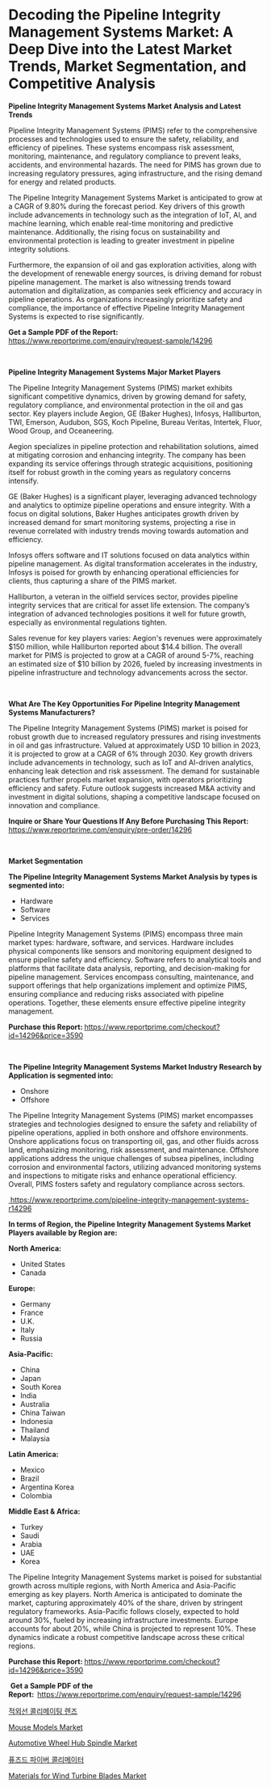 <p><h1>Decoding the Pipeline Integrity Management Systems Market: A Deep Dive into the Latest Market Trends, Market Segmentation, and Competitive Analysis</h1></p><p><strong>Pipeline Integrity Management Systems Market Analysis and Latest Trends</strong></p>
<p><p>Pipeline Integrity Management Systems (PIMS) refer to the comprehensive processes and technologies used to ensure the safety, reliability, and efficiency of pipelines. These systems encompass risk assessment, monitoring, maintenance, and regulatory compliance to prevent leaks, accidents, and environmental hazards. The need for PIMS has grown due to increasing regulatory pressures, aging infrastructure, and the rising demand for energy and related products.</p><p>The Pipeline Integrity Management Systems Market is anticipated to grow at a CAGR of 9.80% during the forecast period. Key drivers of this growth include advancements in technology such as the integration of IoT, AI, and machine learning, which enable real-time monitoring and predictive maintenance. Additionally, the rising focus on sustainability and environmental protection is leading to greater investment in pipeline integrity solutions. </p><p>Furthermore, the expansion of oil and gas exploration activities, along with the development of renewable energy sources, is driving demand for robust pipeline management. The market is also witnessing trends toward automation and digitalization, as companies seek efficiency and accuracy in pipeline operations. As organizations increasingly prioritize safety and compliance, the importance of effective Pipeline Integrity Management Systems is expected to rise significantly.</p></p>
<p><strong>Get a Sample PDF of the Report:&nbsp;</strong> <a href="https://www.reportprime.com/enquiry/request-sample/14296">https://www.reportprime.com/enquiry/request-sample/14296</a></p>
<p>&nbsp;</p>
<p><strong>Pipeline Integrity Management Systems Major Market Players</strong></p>
<p><p>The Pipeline Integrity Management Systems (PIMS) market exhibits significant competitive dynamics, driven by growing demand for safety, regulatory compliance, and environmental protection in the oil and gas sector. Key players include Aegion, GE (Baker Hughes), Infosys, Halliburton, TWI, Emerson, Audubon, SGS, Koch Pipeline, Bureau Veritas, Intertek, Fluor, Wood Group, and Oceaneering.</p><p>Aegion specializes in pipeline protection and rehabilitation solutions, aimed at mitigating corrosion and enhancing integrity. The company has been expanding its service offerings through strategic acquisitions, positioning itself for robust growth in the coming years as regulatory concerns intensify.</p><p>GE (Baker Hughes) is a significant player, leveraging advanced technology and analytics to optimize pipeline operations and ensure integrity. With a focus on digital solutions, Baker Hughes anticipates growth driven by increased demand for smart monitoring systems, projecting a rise in revenue correlated with industry trends moving towards automation and efficiency.</p><p>Infosys offers software and IT solutions focused on data analytics within pipeline management. As digital transformation accelerates in the industry, Infosys is poised for growth by enhancing operational efficiencies for clients, thus capturing a share of the PIMS market.</p><p>Halliburton, a veteran in the oilfield services sector, provides pipeline integrity services that are critical for asset life extension. The company’s integration of advanced technologies positions it well for future growth, especially as environmental regulations tighten.</p><p>Sales revenue for key players varies: Aegion's revenues were approximately $150 million, while Halliburton reported about $14.4 billion. The overall market for PIMS is projected to grow at a CAGR of around 5-7%, reaching an estimated size of $10 billion by 2026, fueled by increasing investments in pipeline infrastructure and technology advancements across the sector.</p></p>
<p>&nbsp;</p>
<p><strong>What Are The Key Opportunities For Pipeline Integrity Management Systems Manufacturers?</strong></p>
<p><p>The Pipeline Integrity Management Systems (PIMS) market is poised for robust growth due to increased regulatory pressures and rising investments in oil and gas infrastructure. Valued at approximately USD 10 billion in 2023, it is projected to grow at a CAGR of 6% through 2030. Key growth drivers include advancements in technology, such as IoT and AI-driven analytics, enhancing leak detection and risk assessment. The demand for sustainable practices further propels market expansion, with operators prioritizing efficiency and safety. Future outlook suggests increased M&A activity and investment in digital solutions, shaping a competitive landscape focused on innovation and compliance.</p></p>
<p><strong>Inquire or Share Your Questions If Any Before Purchasing This Report:</strong> <a href="https://www.reportprime.com/enquiry/pre-order/14296">https://www.reportprime.com/enquiry/pre-order/14296</a></p>
<p>&nbsp;</p>
<p><strong>Market Segmentation</strong></p>
<p><strong>The Pipeline Integrity Management Systems Market Analysis by types is segmented into:</strong></p>
<p><ul><li>Hardware</li><li>Software</li><li>Services</li></ul></p>
<p><p>Pipeline Integrity Management Systems (PIMS) encompass three main market types: hardware, software, and services. Hardware includes physical components like sensors and monitoring equipment designed to ensure pipeline safety and efficiency. Software refers to analytical tools and platforms that facilitate data analysis, reporting, and decision-making for pipeline management. Services encompass consulting, maintenance, and support offerings that help organizations implement and optimize PIMS, ensuring compliance and reducing risks associated with pipeline operations. Together, these elements ensure effective pipeline integrity management.</p></p>
<p><strong>Purchase this Report:&nbsp;</strong><a href="https://www.reportprime.com/checkout?id=14296&price=3590">https://www.reportprime.com/checkout?id=14296&price=3590</a></p>
<p>&nbsp;</p>
<p><strong>The Pipeline Integrity Management Systems Market Industry Research by Application is segmented into:</strong></p>
<p><ul><li>Onshore</li><li>Offshore</li></ul></p>
<p><p>The Pipeline Integrity Management Systems (PIMS) market encompasses strategies and technologies designed to ensure the safety and reliability of pipeline operations, applied in both onshore and offshore environments. Onshore applications focus on transporting oil, gas, and other fluids across land, emphasizing monitoring, risk assessment, and maintenance. Offshore applications address the unique challenges of subsea pipelines, including corrosion and environmental factors, utilizing advanced monitoring systems and inspections to mitigate risks and enhance operational efficiency. Overall, PIMS fosters safety and regulatory compliance across sectors.</p></p>
<p><a href="https://www.reportprime.com/pipeline-integrity-management-systems-r14296">&nbsp;https://www.reportprime.com/pipeline-integrity-management-systems-r14296</a></p>
<p><strong>In terms of Region, the Pipeline Integrity Management Systems Market Players available by Region are:</strong></p>
<p>
    <p> <strong> North America: </strong>
        <ul>
            <li>United States</li>
            <li>Canada</li>
        </ul>
        </p> 
    <p> <strong> Europe: </strong>
        <ul>
            <li>Germany</li>
            <li>France</li>
            <li>U.K.</li>
            <li>Italy</li>
            <li>Russia</li>
        </ul>
        </p> 
    <p> <strong> Asia-Pacific: </strong>
        <ul>
            <li>China</li>
            <li>Japan</li>
            <li>South Korea</li>
            <li>India</li>
            <li>Australia</li>
            <li>China Taiwan</li>
            <li>Indonesia</li>
            <li>Thailand</li>
            <li>Malaysia</li>
        </ul>
        </p> 
    <p> <strong> Latin America: </strong>
        <ul>
            <li>Mexico</li>
            <li>Brazil</li>
            <li>Argentina Korea</li>
            <li>Colombia</li>
        </ul>
        </p> 
    <p> <strong> Middle East & Africa: </strong>
        <ul>
            <li>Turkey</li>
            <li>Saudi</li>
            <li>Arabia</li>
            <li>UAE</li>
            <li>Korea</li>
        </ul>
    </p>
    </p>
<p><p>The Pipeline Integrity Management Systems market is poised for substantial growth across multiple regions, with North America and Asia-Pacific emerging as key players. North America is anticipated to dominate the market, capturing approximately 40% of the share, driven by stringent regulatory frameworks. Asia-Pacific follows closely, expected to hold around 30%, fueled by increasing infrastructure investments. Europe accounts for about 20%, while China is projected to represent 10%. These dynamics indicate a robust competitive landscape across these critical regions.</p></p>
<p><strong>Purchase this Report: </strong><a href="https://www.reportprime.com/checkout?id=14296&price=3590">https://www.reportprime.com/checkout?id=14296&price=3590</a></p>
<p>&nbsp;<strong>Get a Sample PDF of the Report:&nbsp;&nbsp;</strong><a href="https://www.reportprime.com/enquiry/request-sample/14296">https://www.reportprime.com/enquiry/request-sample/14296</a></p>
<p><strong></strong></p>
<p><p><a href="https://medium.com/@deandreclark78/infrared-collimating-lenses-market-%EC%9D%98-%EA%B8%80%EB%A1%9C%EB%B2%8C-%EC%8B%9C%EC%9E%A5-%EA%B0%9C%EC%9A%94%EB%8A%94-%EC%A0%84-%EC%84%B8%EA%B3%84-%EB%B0%8F-%EC%A3%BC%EC%9A%94-%EC%8B%9C%EC%9E%A5%EC%9D%98-%EC%82%B0%EC%97%85%EC%97%90-%EC%98%81%ED%96%A5%EC%9D%84-%EB%AF%B8%EC%B9%98%EB%8A%94-%EC%A3%BC%EC%9A%94-%ED%8A%B8%EB%A0%8C%EB%93%9C%EC%97%90-%EB%8C%80%ED%95%9C-%EB%8F%85%ED%8A%B9%ED%95%9C-%EA%B4%80%EC%A0%90%EC%9D%84-cfeace70050d">적외선 콜리메이팅 렌즈</a></p><p><a href="https://issuu.com/reportprime-2/docs/mouse-models-market-size-2030.pptx_a9b05912bd34d8">Mouse Models Market</a></p><p><a href="https://medium.com/@shanypaucek/the-automotive-wheel-hub-spindle-industry-analysis-report-offers-a-comprehensive-and-current-54a2ded2ea99">Automotive Wheel Hub Spindle Market</a></p><p><a href="https://medium.com/@deandreclark78/fused-fiber-collimators-market-%EC%9D%98-%EA%B8%80%EB%A1%9C%EB%B2%8C-%EC%8B%9C%EC%9E%A5-%EA%B0%9C%EC%9A%94%EB%8A%94-%EC%A0%84-%EC%84%B8%EA%B3%84-%EB%B0%8F-%EC%A3%BC%EC%9A%94-%EC%8B%9C%EC%9E%A5%EC%9D%98-%EC%82%B0%EC%97%85%EC%97%90-%EC%98%81%ED%96%A5%EC%9D%84-%EB%AF%B8%EC%B9%98%EB%8A%94-%EC%A3%BC%EC%9A%94-%ED%8A%B8%EB%A0%8C%EB%93%9C%EC%97%90-%EB%8C%80%ED%95%9C-%EB%8F%85%ED%8A%B9%ED%95%9C-%EA%B4%80%EC%A0%90%EC%9D%84-%EC%A0%9C%EA%B3%B5%ED%95%A9%EB%8B%88%EB%8B%A4-2e37430cb14e">퓨즈드 파이버 콜리메이터</a></p><p><a href="https://www.linkedin.com/pulse/global-materials-wind-turbine-blades-market-opportunities-y3nqc?trackingId=Fj6O51h8TOyET9xVW%2FqYGg%3D%3D">Materials for Wind Turbine Blades Market</a></p></p>